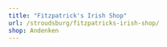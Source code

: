 ```yaml
---
title: "Fitzpatrick's Irish Shop"
url: /stroudsburg/fitzpatricks-irish-shop/
shop: Andenken
---
```

